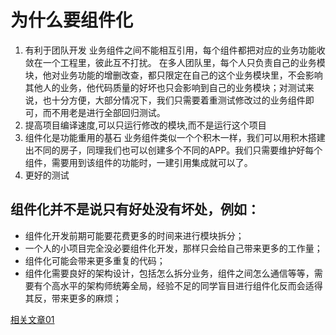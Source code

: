# 为什么要组件化
1. 有利于团队开发
   业务组件之间不能相互引用，每个组件都把对应的业务功能收敛在一个工程里，彼此互不打扰。 在多人团队里，每个人只负责自己的业务模块，他对业务功能的增删改查，都只限定在自己的这个业务模块里，不会影响其他人的业务，他代码质量的好坏也只会影响到自己的业务模块；对测试来说，也十分方便，大部分情况下，我们只需要着重测试修改过的业务组件即可，而不用老是进行全部回归测试。
2. 提高项目编译速度,可以只运行修改的模块,而不是运行这个项目
3. 组件化是功能重用的基石
   业务组件类似一个个积木一样，我们可以用积木搭建出不同的房子，同理我们也可以创建多个不同的APP。我们只需要维护好每个组件，需要用到该组件的功能时，一建引用集成就可以了。
4. 更好的测试
## 组件化并不是说只有好处没有坏处，例如：

*  组件化开发前期可能要花费更多的时间来进行模块拆分； 
*  一个人的小项目完全没必要组件化开发，那样只会给自己带来更多的工作量；
*  组件化可能会带来更多重复的代码；
* 组件化需要良好的架构设计，包括怎么拆分业务，组件之间怎么通信等等，需要有个高水平的架构师统筹全局，经验不足的同学盲目进行组件化反而会适得其反，带来更多的麻烦；

[相关文章01](https://www.jianshu.com/p/d0f5cf304fa4)

